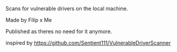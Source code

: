 Scans for vulnerable drivers on the local machine.

Made by Filip x Me

Published as theres no need for it anymore.

inspired by https://github.com/Sentient111/VulnerableDriverScanner
